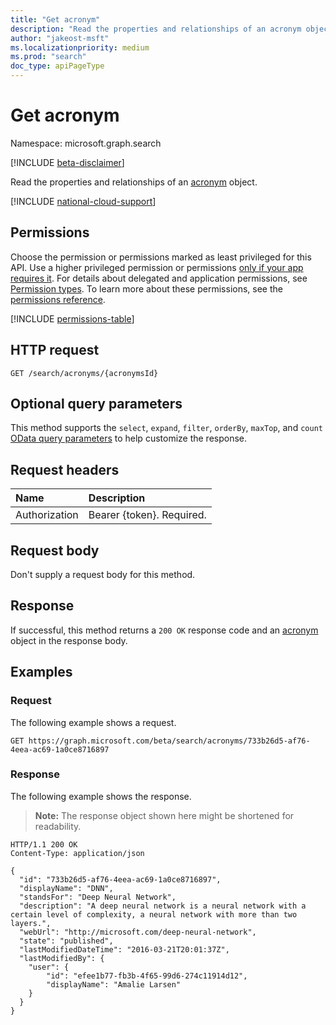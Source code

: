 ```yaml
---
title: "Get acronym"
description: "Read the properties and relationships of an acronym object."
author: "jakeost-msft"
ms.localizationpriority: medium
ms.prod: "search"
doc_type: apiPageType
---
```


# Get acronym

Namespace: microsoft.graph.search

[!INCLUDE [beta-disclaimer](../../includes/beta-disclaimer.md)]

Read the properties and relationships of an [acronym](../resources/search-acronym.md) object.

[!INCLUDE [national-cloud-support](../../includes/global-only.md)]

## Permissions

Choose the permission or permissions marked as least privileged for this API. Use a higher privileged permission or permissions [only if your app requires it](/graph/permissions-overview#best-practices-for-using-microsoft-graph-permissions). For details about delegated and application permissions, see [Permission types](/graph/permissions-overview#permission-types). To learn more about these permissions, see the [permissions reference](/graph/permissions-reference).

<!-- { "blockType": "permissions", "name": "search_acronym_get" } -->
[!INCLUDE [permissions-table](../includes/permissions/search-acronym-get-permissions.md)]

## HTTP request

<!-- {
  "blockType": "ignored"
}
-->
``` http
GET /search/acronyms/{acronymsId}
```

## Optional query parameters

This method supports the `select`, `expand`, `filter`, `orderBy`, `maxTop`, and `count` [OData query parameters](/graph/query-parameters) to help customize the response.

## Request headers

|Name|Description|
|:---|:---|
|Authorization|Bearer {token}. Required.|

## Request body

Don't supply a request body for this method.

## Response

If successful, this method returns a `200 OK` response code and an [acronym](../resources/search-acronym.md) object in the response body.

## Examples

### Request

The following example shows a request.

<!-- {
  "blockType": "request",
  "name": "get_acronym"
}
-->
``` http
GET https://graph.microsoft.com/beta/search/acronyms/733b26d5-af76-4eea-ac69-1a0ce8716897
```

### Response

The following example shows the response.

>**Note:** The response object shown here might be shortened for readability.
<!-- {
  "blockType": "response",
  "truncated": true,
  "@odata.type": "microsoft.graph.search.acronym"
}
-->
``` http
HTTP/1.1 200 OK
Content-Type: application/json

{
  "id": "733b26d5-af76-4eea-ac69-1a0ce8716897",
  "displayName": "DNN",
  "standsFor": "Deep Neural Network",
  "description": "A deep neural network is a neural network with a certain level of complexity, a neural network with more than two layers.",
  "webUrl": "http://microsoft.com/deep-neural-network",
  "state": "published",
  "lastModifiedDateTime": "2016-03-21T20:01:37Z",
  "lastModifiedBy": {
    "user": {
        "id": "efee1b77-fb3b-4f65-99d6-274c11914d12",
        "displayName": "Amalie Larsen"
    }
  }
}
```
